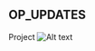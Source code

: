 ## OP_UPDATES

Project 
![Alt text](https://drive.google.com/file/d/1o6fowkGvt0tR-CAO4VhKEoSg22Xw1o50/view?usp=drive_link)
